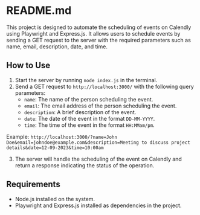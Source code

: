 # README.md

This project is designed to automate the scheduling of events on Calendly using Playwright and Express.js. It allows users to schedule events by sending a GET request to the server with the required parameters such as name, email, description, date, and time.

## How to Use

1. Start the server by running `node index.js` in the terminal.
2. Send a GET request to `http://localhost:3000/` with the following query parameters:
   - `name`: The name of the person scheduling the event.
   - `email`: The email address of the person scheduling the event.
   - `description`: A brief description of the event.
   - `date`: The date of the event in the format `DD-MM-YYYY`.
   - `time`: The time of the event in the format `HH:MMam/pm`.

Example: `http://localhost:3000/?name=John Doe&email=johndoe@example.com&description=Meeting to discuss project details&date=12-09-2023&time=10:00am`

3. The server will handle the scheduling of the event on Calendly and return a response indicating the status of the operation.

## Requirements

- Node.js installed on the system.
- Playwright and Express.js installed as dependencies in the project.
